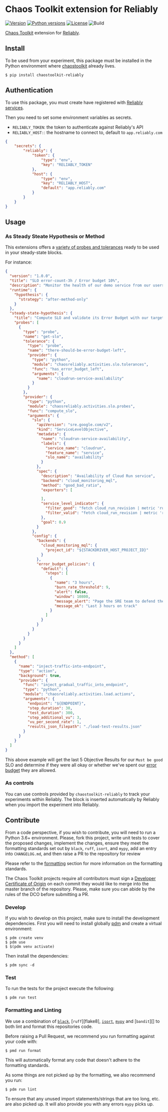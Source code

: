 # Chaos Toolkit extension for Reliably

[![Version](https://img.shields.io/pypi/v/chaostoolkit-reliably.svg)](https://img.shields.io/pypi/v/chaostoolkit-reliably.svg)
[![Python versions](https://img.shields.io/pypi/pyversions/chaostoolkit-reliably.svg)](https://www.python.org/)
[![License](https://img.shields.io/pypi/l/chaostoolkit-reliably.svg)](https://img.shields.io/pypi/l/chaostoolkit-reliably.svg)
![Build](https://github.com/chaostoolkit-incubator/chaostoolkit-reliably/workflows/Build/badge.svg)

[Chaos Toolkit][chaostoolkit] extension for [Reliably][reliably].

[reliably]: https://reliably.com
[chaostoolkit]: http://chaostoolkit.org/

## Install

To be used from your experiment, this package must be installed in the Python
environment where [chaostoolkit][] already lives.

[chaostoolkit]: https://github.com/chaostoolkit/chaostoolkit

```
$ pip install chaostoolkit-reliably
```

## Authentication

To use this package, you must create have registered with 
[Reliably services](https://app.reliably.com/).

Then you need to set some environment variables as secrets.

* `RELIABLY_TOKEN`: the token to authenticate against Reliably's API
* `RELIABLY_HOST:`: the hostname to connect to, default to `app.reliably.com`

```json
{
    "secrets": {
        "reliably": {
            "token": {
                "type": "env",
                "key": "RELIABLY_TOKEN"
            },
            "host": {
                "type": "env",
                "key": "RELIABLY_HOST",
                "default": "app.reliably.com"
            }
        }
    }
}
```

## Usage

### As Steady Steate Hypothesis or Method

This extensions offers a
[variety of probes and tolerances](https://chaostoolkit.org/drivers/reliably/)
ready to be used in your steady-state blocks.

For instance:

```json
{
  "version": "1.0.0",
  "title": "SLO error-count-3h / Error budget 10%",
  "description": "Monitor the health of our demo service from our users perspective and ensure they have a high-quality experience",
  "runtime": {
    "hypothesis": {
      "strategy": "after-method-only"
    }
  },
  "steady-state-hypothesis": {
    "title": "Compute SLO and validate its Error Budget with our target",
    "probes": [
      {
        "type": "probe",
        "name": "get-slo",
        "tolerance": {
          "type": "probe",
          "name": "there-should-be-error-budget-left",
          "provider": {
            "type": "python",
            "module": "chaosreliably.activities.slo.tolerances",
            "func": "has_error_budget_left",
            "arguments": {
              "name": "cloudrun-service-availability"
            }
          }
        },
        "provider": {
          "type": "python",
          "module": "chaosreliably.activities.slo.probes",
          "func": "compute_slo",
          "arguments": {
            "slo": {
              "apiVersion": "sre.google.com/v2",
              "kind": "ServiceLevelObjective",
              "metadata": {
                "name": "cloudrun-service-availability",
                "labels": {
                  "service_name": "cloudrun",
                  "feature_name": "service",
                  "slo_name": "availability"
                }
              },
              "spec": {
                "description": "Availability of Cloud Run service",
                "backend": "cloud_monitoring_mql",
                "method": "good_bad_ratio",
                "exporters": [

                ],
                "service_level_indicator": {
                  "filter_good": "fetch cloud_run_revision | metric 'run.googleapis.com/request_count' | filter resource.project_id == '${CLOUDRUN_PROJECT_ID}' | filter resource.service_name == '${CLOUDRUN_SERVICE_NAME}' | filter metric.response_code_class == '2xx'",
                  "filter_valid": "fetch cloud_run_revision | metric 'run.googleapis.com/request_count' | filter resource.project_id == '${CLOUDRUN_PROJECT_ID}' | filter resource.service_name == '${CLOUDRUN_SERVICE_NAME}'"
                },
                "goal": 0.9
              }
            },
            "config": {
              "backends": {
                "cloud_monitoring_mql": {
                  "project_id": "${STACKDRIVER_HOST_PROJECT_ID}"
                }
              },
              "error_budget_policies": {
                "default": {
                  "steps": [
                    {
                      "name": "3 hours",
                      "burn_rate_threshold": 9,
                      "alert": false,
                      "window": 10800,
                      "message_alert": "Page the SRE team to defend the SLO",
                      "message_ok": "Last 3 hours on track"
                    }
                  ]
                }
              }
            }
          }
        }
      }
    ]
  },
  "method": [
    {
      "name": "inject-traffic-into-endpoint",
      "type": "action",
      "background": true,
      "provider": {
        "func": "inject_gradual_traffic_into_endpoint",
        "type": "python",
        "module": "chaosreliably.activities.load.actions",
        "arguments": {
          "endpoint": "${ENDPOINT}",
          "step_duration": 30,
          "test_duration": 300,
          "step_additional_vu": 3,
          "vu_per_second_rate": 1,
          "results_json_filepath": "./load-test-results.json"
        }
      }
    }
  ]
}
```

This above example will get the last 5 Objective Results for our `Must be good` SLO and determine if they were all okay or whether we've spent our [error budget](https://sre.google/workbook/error-budget-policy/#:~:text=Error%20budgets%20are%20the%20tool,with%20the%20pace%20of%20innovation.&text=The%20error%20budget%20forms%20a,has%20a%200.1%25%20error%20budget.)
they are allowed.


### As controls

You can use controls provided by `chaostoolkit-reliably` to track your experiments
within Reliably. The block is inserted automatically by Reliably when you
import the experiment into Reliably.

## Contribute

From a code perspective, if you wish to contribute, you will need to run a
Python 3.6+ environment. Please, fork this project, write unit tests to cover
the proposed changes, implement the changes, ensure they meet the formatting
standards set out by `black`, `ruff`, `isort`, and `mypy`, add an entry into
`CHANGELOG.md`, and then raise a PR to the repository for review

Please refer to the [formatting](#formatting-and-linting) section for more
information on the formatting standards.

The Chaos Toolkit projects require all contributors must sign a
[Developer Certificate of Origin][dco] on each commit they would like to merge
into the master branch of the repository. Please, make sure you can abide by
the rules of the DCO before submitting a PR.

[dco]: https://github.com/probot/dco#how-it-works

### Develop

If you wish to develop on this project, make sure to install the development
dependencies. First you will need to install globally
[pdm](https://pdm.fming.dev/latest/) and create a virtual environment:

```
$ pdm create venv
$ pdm use
$ $(pdm venv activate)
```

Then install the dependencies:

```console
$ pdm sync -d
```

### Test

To run the tests for the project execute the following:

```console
$ pdm run test
```

### Formatting and Linting

We use a combination of [`black`][black], [`ruff`][flake8], [`isort`][isort],
[`mypy`][mypy] and [`bandit`][] to both lint and format this repositories code.

[black]: https://github.com/psf/black
[ruff]: https://github.com/charliermarsh/ruff
[isort]: https://github.com/PyCQA/isort
[mypy]: https://github.com/python/mypy
[bandit]: https://bandit.readthedocs.io/en/latest/

Before raising a Pull Request, we recommend you run formatting against your
code with:

```console
$ pmd run format
```

This will automatically format any code that doesn't adhere to the formatting
standards.

As some things are not picked up by the formatting, we also recommend you run:

```console
$ pdm run lint
```

To ensure that any unused import statements/strings that are too long, etc.
are also picked up. It will also provide you with any errors `mypy` picks up.
